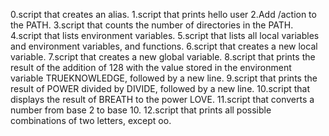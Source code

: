 0.script that creates an alias.
1.script that prints hello user
2.Add /action to the PATH.
3.script that counts the number of directories in the PATH.
4.script that lists environment variables.
5.script that lists all local variables and environment variables, and functions.
6.script that creates a new local variable.
7.script that creates a new global variable.
8.script that prints the result of the addition of 128 with the value stored in the environment variable TRUEKNOWLEDGE, followed by a new line.
9.script that prints the result of POWER divided by DIVIDE, followed by a new line.
10.script that displays the result of BREATH to the power LOVE.
11.script that converts a number from base 2 to base 10.
12.script that prints all possible combinations of two letters, except oo.
